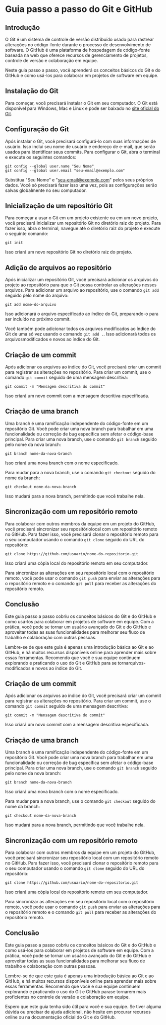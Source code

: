 # Guia passo a passo do Git e GitHub

## Introdução

O Git é um sistema de controle de versão distribuído usado para rastrear alterações no código-fonte durante o processo de desenvolvimento de software. O GitHub é uma plataforma de hospedagem de código-fonte baseada na web que oferece recursos de gerenciamento de projetos, controle de versão e colaboração em equipe.

Neste guia passo a passo, você aprenderá os conceitos básicos do Git e do GitHub e como usá-los para colaborar em projetos de software em equipe.

## Instalação do Git

Para começar, você precisará instalar o Git em seu computador. O Git está disponível para Windows, Mac e Linux e pode ser baixado no [site oficial do Git](https://git-scm.com/downloads).

## Configuração do Git

Após instalar o Git, você precisará configurá-lo com suas informações de usuário. Isso inclui seu nome de usuário e endereço de e-mail, que serão usados para identificar seus commits. Para configurar o Git, abra o terminal e execute os seguintes comandos:

```
git config --global user.name "Seu Nome"
git config --global user.email "seu-email@exemplo.com"
```

Substitua "Seu Nome" e "seu-email@exemplo.com" pelos seus próprios dados. Você só precisará fazer isso uma vez, pois as configurações serão salvas globalmente no seu computador.

## Inicialização de um repositório Git

Para começar a usar o Git em um projeto existente ou em um novo projeto, você precisará inicializar um repositório Git no diretório raiz do projeto. Para fazer isso, abra o terminal, navegue até o diretório raiz do projeto e execute o seguinte comando:

```
git init
```

Isso criará um novo repositório Git no diretório raiz do projeto.

## Adição de arquivos ao repositório

Após inicializar um repositório Git, você precisará adicionar os arquivos do projeto ao repositório para que o Git possa controlar as alterações nesses arquivos. Para adicionar um arquivo ao repositório, use o comando `git add` seguido pelo nome do arquivo:

```
git add nome-do-arquivo
```

Isso adicionará o arquivo especificado ao índice do Git, preparando-o para ser incluído no próximo commit.

Você também pode adicionar todos os arquivos modificados ao índice do Git de uma só vez usando o comando `git add .`. Isso adicionará todos os arquivosmodificados e novos ao índice do Git.

## Criação de um commit

Após adicionar os arquivos ao índice do Git, você precisará criar um commit para registrar as alterações no repositório. Para criar um commit, use o comando `git commit` seguido de uma mensagem descritiva:

```
git commit -m "Mensagem descritiva do commit"
```

Isso criará um novo commit com a mensagem descritiva especificada.

## Criação de uma branch

Uma branch é uma ramificação independente do código-fonte em um repositório Git. Você pode criar uma nova branch para trabalhar em uma funcionalidade ou correção de bug específica sem afetar o código-base principal. Para criar uma nova branch, use o comando `git branch` seguido pelo nome da nova branch:

```
git branch nome-da-nova-branch
```

Isso criará uma nova branch com o nome especificado.

Para mudar para a nova branch, use o comando `git checkout` seguido do nome da branch:

```
git checkout nome-da-nova-branch
```

Isso mudará para a nova branch, permitindo que você trabalhe nela.

## Sincronização com um repositório remoto

Para colaborar com outros membros da equipe em um projeto do GitHub, você precisará sincronizar seu repositóriolocal com um repositório remoto no GitHub. Para fazer isso, você precisará clonar o repositório remoto para o seu computador usando o comando `git clone` seguido do URL do repositório:

```
git clone https://github.com/usuario/nome-do-repositorio.git
```

Isso criará uma cópia local do repositório remoto em seu computador.

Para sincronizar as alterações em seu repositório local com o repositório remoto, você pode usar o comando `git push` para enviar as alterações para o repositório remoto e o comando `git pull` para receber as alterações do repositório remoto.

## Conclusão

Este guia passo a passo cobriu os conceitos básicos do Git e do GitHub e como usá-los para colaborar em projetos de software em equipe. Com a prática, você pode se tornar um usuário avançado do Git e do GitHub e aproveitar todas as suas funcionalidades para melhorar seu fluxo de trabalho e colaboração com outras pessoas.

Lembre-se de que este guia é apenas uma introdução básica ao Git e ao GitHub, e há muitos recursos disponíveis online para aprender mais sobre essas ferramentas. Recomendo que você e sua equipe continuem explorando e praticando o uso do Git e GitHub para se tornarquivos-modificados e novos ao índice do Git.

## Criação de um commit

Após adicionar os arquivos ao índice do Git, você precisará criar um commit para registrar as alterações no repositório. Para criar um commit, use o comando `git commit` seguido de uma mensagem descritiva:

```
git commit -m "Mensagem descritiva do commit"
```

Isso criará um novo commit com a mensagem descritiva especificada.

## Criação de uma branch

Uma branch é uma ramificação independente do código-fonte em um repositório Git. Você pode criar uma nova branch para trabalhar em uma funcionalidade ou correção de bug específica sem afetar o código-base principal. Para criar uma nova branch, use o comando `git branch` seguido pelo nome da nova branch:

```
git branch nome-da-nova-branch
```

Isso criará uma nova branch com o nome especificado.

Para mudar para a nova branch, use o comando `git checkout` seguido do nome da branch:

```
git checkout nome-da-nova-branch
```

Isso mudará para a nova branch, permitindo que você trabalhe nela.

## Sincronização com um repositório remoto

Para colaborar com outros membros da equipe em um projeto do GitHub, você precisará sincronizar seu repositório local com um repositório remoto no GitHub. Para fazer isso, você precisará clonar o repositório remoto para o seu computador usando o comando `git clone` seguido do URL do repositório:

```
git clone https://github.com/usuario/nome-do-repositorio.git
```

Isso criará uma cópia local do repositório remoto em seu computador.

Para sincronizar as alterações em seu repositório local com o repositório remoto, você pode usar o comando `git push` para enviar as alterações para o repositório remoto e o comando `git pull` para receber as alterações do repositório remoto.

## Conclusão

Este guia passo a passo cobriu os conceitos básicos do Git e do GitHub e como usá-los para colaborar em projetos de software em equipe. Com a prática, você pode se tornar um usuário avançado do Git e do GitHub e aproveitar todas as suas funcionalidades para melhorar seu fluxo de trabalho e colaboração com outras pessoas.

Lembre-se de que este guia é apenas uma introdução básica ao Git e ao GitHub, e há muitos recursos disponíveis online para aprender mais sobre essas ferramentas. Recomendo que você e sua equipe continuem explorando e praticando o uso do Git e GitHub parase tornarem mais proficientes no controle de versão e colaboração em equipe.

Espero que este guia tenha sido útil para você e sua equipe. Se tiver alguma dúvida ou precisar de ajuda adicional, não hesite em procurar recursos online ou na documentação oficial do Git e do GitHub.